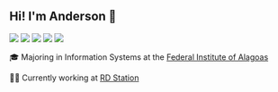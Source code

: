 ## Hi! I'm Anderson :wave:

[![](https://img.shields.io/badge/-LinkedIn-373e47?style=flat-square&logo=Linkedin&logoColor=white&link=https://www.linkedin.com/in/andersonfernandes12/)](https://www.linkedin.com/in/andersonfernandes12/)
[![](https://img.shields.io/badge/-Gmail-373e47?style=flat-square&logo=gmail&logoColor=white&link=mailto:fernandesanderson14@gmail.com)](mailto:fernandesanderson14@gmail.com)
[![](https://img.shields.io/badge/-Twitter-373e47?style=flat-square&logo=twitter&logoColor=white&link=https://twitter.com/andersonf00)](https://twitter.com/andersonf00)
[![](https://img.shields.io/badge/-Medium-373e47?style=flat-square&logo=medium&logoColor=white&link=https://medium.com/@andersonf00)](https://medium.com/@andersonf00)
[![](https://img.shields.io/badge/-DEV-373e47?style=flat-square&logo=dev&logoColor=white&link=https://dev.to/andersonf00)](https://dev.to/andersonf00)

:mortar_board:  Majoring in Information Systems at the [Federal Institute of Alagoas](https://www2.ifal.edu.br/en)

:man_technologist:  Currently working at [RD Station](https://github.com/ResultadosDigitais)
